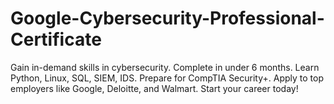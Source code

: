 # Google-Cybersecurity-Professional-Certificate
Gain in-demand skills in cybersecurity. Complete in under 6 months. Learn Python, Linux, SQL, SIEM, IDS. Prepare for CompTIA Security+. Apply to top employers like Google, Deloitte, and Walmart. Start your career today!
